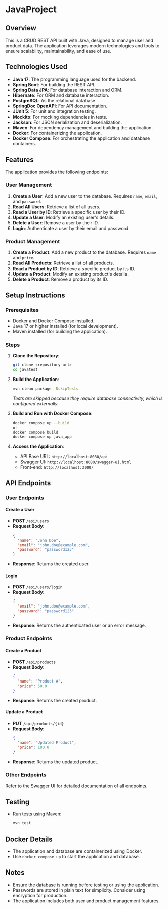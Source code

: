 ﻿# JavaProject

## Overview
This is a CRUD REST API built with Java, designed to manage user and product data. The application leverages modern technologies and tools to ensure scalability, maintainability, and ease of use.

## Technologies Used
- **Java 17**: The programming language used for the backend.
- **Spring Boot**: For building the REST API.
- **Spring Data JPA**: For database interaction and ORM.
- **Hibernate**: For ORM and database interaction.
- **PostgreSQL**: As the relational database.
- **SpringDoc OpenAPI**: For API documentation.
- **JUnit 5**: For unit and integration testing.
- **Mockito**: For mocking dependencies in tests.
- **Jackson**: For JSON serialization and deserialization.
- **Maven**: For dependency management and building the application.
- **Docker**: For containerizing the application.
- **Docker Compose**: For orchestrating the application and database containers.

## Features
The application provides the following endpoints:

### User Management
1. **Create a User**: Add a new user to the database. Requires `name`, `email`, and `password`.
2. **Read All Users**: Retrieve a list of all users.
3. **Read a User by ID**: Retrieve a specific user by their ID.
4. **Update a User**: Modify an existing user's details.
5. **Delete a User**: Remove a user by their ID.
6. **Login**: Authenticate a user by their email and password.

### Product Management
1. **Create a Product**: Add a new product to the database. Requires `name` and `price`.
2. **Read All Products**: Retrieve a list of all products.
3. **Read a Product by ID**: Retrieve a specific product by its ID.
4. **Update a Product**: Modify an existing product's details.
5. **Delete a Product**: Remove a product by its ID.

## Setup Instructions
### Prerequisites
- Docker and Docker Compose installed.
- Java 17 or higher installed (for local development).
- Maven installed (for building the application).

### Steps
1. **Clone the Repository**:
   ```bash
   git clone <repository-url>
   cd javatest
   ```

2. **Build the Application**:
   ```bash
   mvn clean package -DskipTests
   ```
   *Tests are skipped because they require database connectivity, which is configured externally.*

3. **Build and Run with Docker Compose**:
   ```bash
   docker compose up --build
   or
   docker compose build
   docker compose up java_app
   ```

4. **Access the Application**:
   - API Base URL: `http://localhost:8080/api`
   - Swagger UI: `http://localhost:8080/swagger-ui.html`
   - Front-end: `http://localhost:3000/`

## API Endpoints
### User Endpoints
#### Create a User
- **POST** `/api/users`
- **Request Body**:
  ```json
  {
    "name": "John Doe",
    "email": "john.doe@example.com",
    "password": "password123"
  }
  ```
- **Response**: Returns the created user.

#### Login
- **POST** `/api/users/login`
- **Request Body**:
  ```json
  {
    "email": "john.doe@example.com",
    "password": "password123"
  }
  ```
- **Response**: Returns the authenticated user or an error message.

### Product Endpoints
#### Create a Product
- **POST** `/api/products`
- **Request Body**:
  ```json
  {
    "name": "Product A",
    "price": 50.0
  }
  ```
- **Response**: Returns the created product.

#### Update a Product
- **PUT** `/api/products/{id}`
- **Request Body**:
  ```json
  {
    "name": "Updated Product",
    "price": 100.0
  }
  ```
- **Response**: Returns the updated product.

### Other Endpoints
Refer to the Swagger UI for detailed documentation of all endpoints.

## Testing
- Run tests using Maven:
  ```bash
  mvn test
  ```

## Docker Details
- The application and database are containerized using Docker.
- Use `docker compose up` to start the application and database.

## Notes
- Ensure the database is running before testing or using the application.
- Passwords are stored in plain text for simplicity. Consider using encryption for production.
- The application includes both user and product management features.
